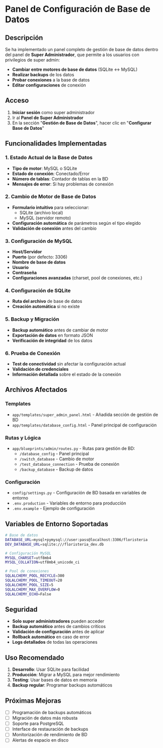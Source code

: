 # Panel de Configuración de Base de Datos

## Descripción

Se ha implementado un panel completo de gestión de base de datos dentro del panel de **Super Administrador**, que permite a los usuarios con privilegios de super admin:

- **Cambiar entre motores de base de datos** (SQLite ↔ MySQL)
- **Realizar backups** de los datos
- **Probar conexiones** a la base de datos
- **Editar configuraciones** de conexión

## Acceso

1. **Iniciar sesión** como super administrador
2. Ir al **Panel de Super Administrador**
3. En la sección "**Gestión de Base de Datos**", hacer clic en "**Configurar Base de Datos**"

## Funcionalidades Implementadas

### 1. Estado Actual de la Base de Datos
- **Tipo de motor**: MySQL o SQLite
- **Estado de conexión**: Conectado/Error
- **Número de tablas**: Contador de tablas en la BD
- **Mensajes de error**: Si hay problemas de conexión

### 2. Cambio de Motor de Base de Datos
- **Formulario intuitivo** para seleccionar:
  - SQLite (archivo local)
  - MySQL (servidor remoto)
- **Configuración automática** de parámetros según el tipo elegido
- **Validación de conexión** antes del cambio

### 3. Configuración de MySQL
- **Host/Servidor**
- **Puerto** (por defecto: 3306)
- **Nombre de base de datos**
- **Usuario**
- **Contraseña**
- **Configuraciones avanzadas** (charset, pool de conexiones, etc.)

### 4. Configuración de SQLite
- **Ruta del archivo** de base de datos
- **Creación automática** si no existe

### 5. Backup y Migración
- **Backup automático** antes de cambiar de motor
- **Exportación de datos** en formato JSON
- **Verificación de integridad** de los datos

### 6. Prueba de Conexión
- **Test de conectividad** sin afectar la configuración actual
- **Validación de credenciales**
- **Información detallada** sobre el estado de la conexión

## Archivos Afectados

### Templates
- `app/templates/super_admin_panel.html` - Añadida sección de gestión de BD
- `app/templates/database_config.html` - Panel principal de configuración

### Rutas y Lógica
- `app/blueprints/admin/routes.py` - Rutas para gestión de BD:
  - `/database_config` - Panel principal
  - `/switch_database` - Cambio de motor
  - `/test_database_connection` - Prueba de conexión
  - `/backup_database` - Backup de datos

### Configuración
- `config/settings.py` - Configuración de BD basada en variables de entorno
- `.env.production` - Variables de entorno para producción
- `.env.example` - Ejemplo de configuración

## Variables de Entorno Soportadas

```bash
# Base de datos
DATABASE_URL=mysql+pymysql://user:pass@localhost:3306/floristeria
DEV_DATABASE_URL=sqlite:///floristeria_dev.db

# Configuración MySQL
MYSQL_CHARSET=utf8mb4
MYSQL_COLLATION=utf8mb4_unicode_ci

# Pool de conexiones
SQLALCHEMY_POOL_RECYCLE=300
SQLALCHEMY_POOL_TIMEOUT=20
SQLALCHEMY_POOL_SIZE=5
SQLALCHEMY_MAX_OVERFLOW=0
SQLALCHEMY_ECHO=False
```

## Seguridad

- **Solo super administradores** pueden acceder
- **Backup automático** antes de cambios críticos
- **Validación de configuración** antes de aplicar
- **Rollback automático** en caso de error
- **Logs detallados** de todas las operaciones

## Uso Recomendado

1. **Desarrollo**: Usar SQLite para facilidad
2. **Producción**: Migrar a MySQL para mejor rendimiento
3. **Testing**: Usar bases de datos en memoria
4. **Backup regular**: Programar backups automáticos

## Próximas Mejoras

- [ ] Programación de backups automáticos
- [ ] Migración de datos más robusta
- [ ] Soporte para PostgreSQL
- [ ] Interface de restauración de backups
- [ ] Monitorización de rendimiento de BD
- [ ] Alertas de espacio en disco
